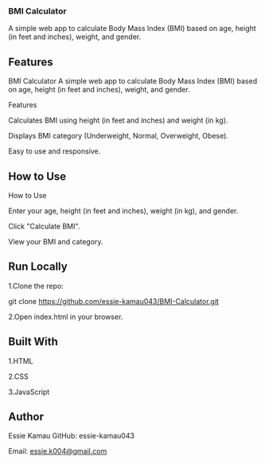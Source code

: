 
### BMI Calculator
A simple web app to calculate Body Mass Index (BMI) based on age, height (in feet and inches), weight, and gender.

## Features

BMI Calculator
A simple web app to calculate Body Mass Index (BMI) based on age, height (in feet and inches), weight, and gender.

Features

Calculates BMI using height (in feet and inches) and weight (in kg).

Displays BMI category (Underweight, Normal, Overweight, Obese).

Easy to use and responsive.


## How to Use

How to Use

Enter your age, height (in feet and inches), weight (in kg), and gender.

Click "Calculate BMI".

View your BMI and category.


## Run Locally
1.Clone the repo:

git clone https://github.com/essie-kamau043/BMI-Calculator.git

2.Open index.html in your browser.

## Built With
1.HTML

2.CSS

3.JavaScript

## Author
Essie Kamau
GitHub: essie-kamau043

Email: essie.k004@gmail.com




